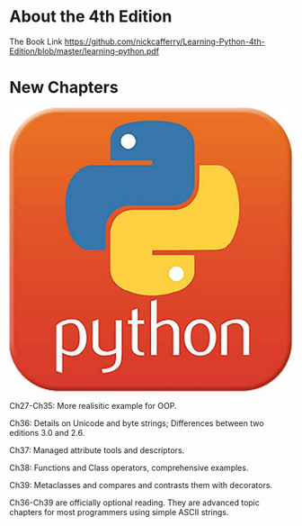  # About the 4th Edition
 The Book Link https://github.com/nickcafferry/Learning-Python-4th-Edition/blob/master/learning-python.pdf
 
 # New Chapters 
 
 ![](https://github.com/nickcafferry/Learning-Python-4th-Edition/blob/master/Pictures/timg.jpg)
 
 Ch27-Ch35: More realisitic example for OOP.

 Ch36: Details on Unicode and byte strings; Differences between two editions 3.0 and 2.6.
 
 Ch37: Managed attribute tools and descriptors.
 
 Ch38: Functions and Class operators, comprehensive examples.
 
 Ch39: Metaclasses and compares and contrasts them with decorators.
 
 Ch36-Ch39 are officially optional reading. They are advanced topic chapters for most programmers using simple ASCII strings.
 
 

